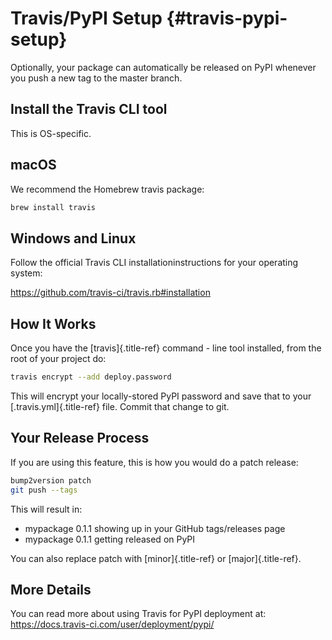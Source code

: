 # Travis/PyPI Setup {#travis-pypi-setup}

Optionally, your package can automatically be released on PyPI whenever you push a new tag to the master branch.

## Install the Travis CLI tool

This is OS-specific.

## macOS

We recommend the Homebrew travis package:

```sh
brew install travis
```

## Windows and Linux

Follow the official Travis CLI installationinstructions for your operating system:

https://github.com/travis-ci/travis.rb#installation

## How It Works

Once you have the [travis]{.title-ref} command - line tool installed, from the root of your project do:

```sh
travis encrypt --add deploy.password
```

This will encrypt your locally-stored PyPI password and save that to your [.travis.yml]{.title-ref} file. Commit that change to git.

## Your Release Process

If you are using this feature, this is how you would do a patch release:

```sh
bump2version patch
git push --tags
```

This will result in:

- mypackage 0.1.1 showing up in your GitHub tags/releases page
- mypackage 0.1.1 getting released on PyPI

You can also replace patch with [minor]{.title-ref} or [major]{.title-ref}.

## More Details

You can read more about using Travis for PyPI deployment at: https://docs.travis-ci.com/user/deployment/pypi/
